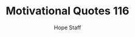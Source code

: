 ---
image: /assets/img/mq/mq_116_lewis.png
title: Motivational Quotes 116
categories:
  - Motivational Quotes
author: Hope Staff
notes: Motivational Quotes 116
embed: >-
  EMBED_GOES_HERE
transcript: >-
  SOME LINES OF TEXT START HERE
---